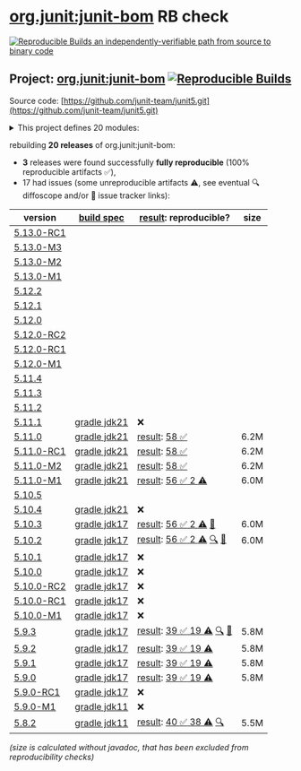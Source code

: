 [org.junit:junit-bom](https://central.sonatype.com/artifact/org.junit/junit-bom/versions) RB check
=======

[![Reproducible Builds](https://reproducible-builds.org/images/logos/rb.svg) an independently-verifiable path from source to binary code](https://reproducible-builds.org/)

## Project: [org.junit:junit-bom](https://central.sonatype.com/artifact/org.junit/junit-bom/versions) [![Reproducible Builds](https://img.shields.io/endpoint?url=https://raw.githubusercontent.com/jvm-repo-rebuild/reproducible-central/master/content/org/junit/junit5/badge.json)](https://github.com/jvm-repo-rebuild/reproducible-central/blob/master/content/org/junit/junit5/README.md)

Source code: [https://github.com/junit-team/junit5.git](https://github.com/junit-team/junit5.git)

<details><summary>This project defines 20 modules:</summary>

* [org.junit.jupiter:junit-jupiter](https://central.sonatype.com/artifact/org.junit.jupiter/junit-jupiter/overview)
* [org.junit.jupiter:junit-jupiter-api](https://central.sonatype.com/artifact/org.junit.jupiter/junit-jupiter-api/overview)
* [org.junit.jupiter:junit-jupiter-engine](https://central.sonatype.com/artifact/org.junit.jupiter/junit-jupiter-engine/overview)
* [org.junit.jupiter:junit-jupiter-migrationsupport](https://central.sonatype.com/artifact/org.junit.jupiter/junit-jupiter-migrationsupport/overview)
* [org.junit.jupiter:junit-jupiter-params](https://central.sonatype.com/artifact/org.junit.jupiter/junit-jupiter-params/overview)
* [org.junit.platform:junit-platform-commons](https://central.sonatype.com/artifact/org.junit.platform/junit-platform-commons/overview)
* [org.junit.platform:junit-platform-console](https://central.sonatype.com/artifact/org.junit.platform/junit-platform-console/overview)
* [org.junit.platform:junit-platform-console-standalone](https://central.sonatype.com/artifact/org.junit.platform/junit-platform-console-standalone/overview)
* [org.junit.platform:junit-platform-engine](https://central.sonatype.com/artifact/org.junit.platform/junit-platform-engine/overview)
* [org.junit.platform:junit-platform-jfr](https://central.sonatype.com/artifact/org.junit.platform/junit-platform-jfr/overview)
* [org.junit.platform:junit-platform-launcher](https://central.sonatype.com/artifact/org.junit.platform/junit-platform-launcher/overview)
* [org.junit.platform:junit-platform-reporting](https://central.sonatype.com/artifact/org.junit.platform/junit-platform-reporting/overview)
* [org.junit.platform:junit-platform-runner](https://central.sonatype.com/artifact/org.junit.platform/junit-platform-runner/overview)
* [org.junit.platform:junit-platform-suite](https://central.sonatype.com/artifact/org.junit.platform/junit-platform-suite/overview)
* [org.junit.platform:junit-platform-suite-api](https://central.sonatype.com/artifact/org.junit.platform/junit-platform-suite-api/overview)
* [org.junit.platform:junit-platform-suite-commons](https://central.sonatype.com/artifact/org.junit.platform/junit-platform-suite-commons/overview)
* [org.junit.platform:junit-platform-suite-engine](https://central.sonatype.com/artifact/org.junit.platform/junit-platform-suite-engine/overview)
* [org.junit.platform:junit-platform-testkit](https://central.sonatype.com/artifact/org.junit.platform/junit-platform-testkit/overview)
* [org.junit.vintage:junit-vintage-engine](https://central.sonatype.com/artifact/org.junit.vintage/junit-vintage-engine/overview)
* [org.junit:junit-bom](https://central.sonatype.com/artifact/org.junit/junit-bom/overview)
</details>

rebuilding **20 releases** of org.junit:junit-bom:
- **3** releases were found successfully **fully reproducible** (100% reproducible artifacts :white_check_mark:),
- 17 had issues (some unreproducible artifacts :warning:, see eventual :mag: diffoscope and/or :memo: issue tracker links):

| version | [build spec](/BUILDSPEC.md) | [result](https://reproducible-builds.org/docs/jvm/): reproducible? | size |
| -- | --------- | ------ | -- |
| [5.13.0-RC1](https://central.sonatype.com/artifact/org.junit/junit-bom/5.13.0-RC1/pom) | | | |
| [5.13.0-M3](https://central.sonatype.com/artifact/org.junit/junit-bom/5.13.0-M3/pom) | | | |
| [5.13.0-M2](https://central.sonatype.com/artifact/org.junit/junit-bom/5.13.0-M2/pom) | | | |
| [5.13.0-M1](https://central.sonatype.com/artifact/org.junit/junit-bom/5.13.0-M1/pom) | | | |
| [5.12.2](https://central.sonatype.com/artifact/org.junit/junit-bom/5.12.2/pom) | | | |
| [5.12.1](https://central.sonatype.com/artifact/org.junit/junit-bom/5.12.1/pom) | | | |
| [5.12.0](https://central.sonatype.com/artifact/org.junit/junit-bom/5.12.0/pom) | | | |
| [5.12.0-RC2](https://central.sonatype.com/artifact/org.junit/junit-bom/5.12.0-RC2/pom) | | | |
| [5.12.0-RC1](https://central.sonatype.com/artifact/org.junit/junit-bom/5.12.0-RC1/pom) | | | |
| [5.12.0-M1](https://central.sonatype.com/artifact/org.junit/junit-bom/5.12.0-M1/pom) | | | |
| [5.11.4](https://central.sonatype.com/artifact/org.junit/junit-bom/5.11.4/pom) | | | |
| [5.11.3](https://central.sonatype.com/artifact/org.junit/junit-bom/5.11.3/pom) | | | |
| [5.11.2](https://central.sonatype.com/artifact/org.junit/junit-bom/5.11.2/pom) | | | |
| [5.11.1](https://central.sonatype.com/artifact/org.junit/junit-bom/5.11.1/pom) | [gradle jdk21](junit5-5.11.1.buildspec) | :x: | |
| [5.11.0](https://central.sonatype.com/artifact/org.junit/junit-bom/5.11.0/pom) | [gradle jdk21](junit5-5.11.0.buildspec) | [result](junit-bom-5.11.0.buildinfo): [58 :white_check_mark: ](junit-bom-5.11.0.buildcompare) | 6.2M |
| [5.11.0-RC1](https://central.sonatype.com/artifact/org.junit/junit-bom/5.11.0-RC1/pom) | [gradle jdk21](junit5-5.11.0-RC1.buildspec) | [result](junit-bom-5.11.0-RC1.buildinfo): [58 :white_check_mark: ](junit-bom-5.11.0-RC1.buildcompare) | 6.2M |
| [5.11.0-M2](https://central.sonatype.com/artifact/org.junit/junit-bom/5.11.0-M2/pom) | [gradle jdk21](junit5-5.11.0-M2.buildspec) | [result](junit-bom-5.11.0-M2.buildinfo): [58 :white_check_mark: ](junit-bom-5.11.0-M2.buildcompare) | 6.2M |
| [5.11.0-M1](https://central.sonatype.com/artifact/org.junit/junit-bom/5.11.0-M1/pom) | [gradle jdk21](junit5-5.11.0-M1.buildspec) | [result](junit-bom-5.11.0-M1.buildinfo): [56 :white_check_mark:  2 :warning:](junit-bom-5.11.0-M1.buildcompare) | 6.0M |
| [5.10.5](https://central.sonatype.com/artifact/org.junit/junit-bom/5.10.5/pom) | | | |
| [5.10.4](https://central.sonatype.com/artifact/org.junit/junit-bom/5.10.4/pom) | [gradle jdk21](junit5-5.10.4.buildspec) | :x: | |
| [5.10.3](https://central.sonatype.com/artifact/org.junit/junit-bom/5.10.3/pom) | [gradle jdk17](junit5-5.10.3.buildspec) | [result](junit-bom-5.10.3.buildinfo): [56 :white_check_mark:  2 :warning:](junit-bom-5.10.3.buildcompare) [:memo:](https://github.com/junit-team/junit5/issues/3690) | 6.0M |
| [5.10.2](https://central.sonatype.com/artifact/org.junit/junit-bom/5.10.2/pom) | [gradle jdk17](junit5-5.10.2.buildspec) | [result](junit-bom-5.10.2.buildinfo): [56 :white_check_mark:  2 :warning:](junit-bom-5.10.2.buildcompare) [:mag:](junit-bom-5.10.2.diffoscope) [:memo:](https://github.com/junit-team/junit5/issues/3690) | 6.0M |
| [5.10.1](https://central.sonatype.com/artifact/org.junit/junit-bom/5.10.1/pom) | [gradle jdk17](junit5-5.10.1.buildspec) | :x: | |
| [5.10.0](https://central.sonatype.com/artifact/org.junit/junit-bom/5.10.0/pom) | [gradle jdk17](junit5-5.10.0.buildspec) | :x: | |
| [5.10.0-RC2](https://central.sonatype.com/artifact/org.junit/junit-bom/5.10.0-RC2/pom) | [gradle jdk17](junit5-5.10.0-RC2.buildspec) | :x: | |
| [5.10.0-RC1](https://central.sonatype.com/artifact/org.junit/junit-bom/5.10.0-RC1/pom) | [gradle jdk17](junit5-5.10.0-RC1.buildspec) | :x: | |
| [5.10.0-M1](https://central.sonatype.com/artifact/org.junit/junit-bom/5.10.0-M1/pom) | [gradle jdk17](junit5-5.10.0-M1.buildspec) | :x: | |
| [5.9.3](https://central.sonatype.com/artifact/org.junit/junit-bom/5.9.3/pom) | [gradle jdk17](junit5-5.9.3.buildspec) | [result](junit-bom-5.9.3.buildinfo): [39 :white_check_mark:  19 :warning:](junit-bom-5.9.3.buildcompare) [:mag:](junit-bom-5.9.3.diffoscope) [:memo:](https://github.com/junit-team/junit5/issues/3559) | 5.8M |
| [5.9.2](https://central.sonatype.com/artifact/org.junit/junit-bom/5.9.2/pom) | [gradle jdk17](junit5-5.9.2.buildspec) | [result](junit-bom-5.9.2.buildinfo): [39 :white_check_mark:  19 :warning:](junit-bom-5.9.2.buildcompare) | 5.8M |
| [5.9.1](https://central.sonatype.com/artifact/org.junit/junit-bom/5.9.1/pom) | [gradle jdk17](junit5-5.9.1.buildspec) | [result](junit-bom-5.9.1.buildinfo): [39 :white_check_mark:  19 :warning:](junit-bom-5.9.1.buildcompare) | 5.8M |
| [5.9.0](https://central.sonatype.com/artifact/org.junit/junit-bom/5.9.0/pom) | [gradle jdk17](junit5-5.9.0.buildspec) | [result](junit-bom-5.9.0.buildinfo): [39 :white_check_mark:  19 :warning:](junit-bom-5.9.0.buildcompare) | 5.8M |
| [5.9.0-RC1](https://central.sonatype.com/artifact/org.junit/junit-bom/5.9.0-RC1/pom) | [gradle jdk17](junit5-5.9.0-RC1.buildspec) | :x: | |
| [5.9.0-M1](https://central.sonatype.com/artifact/org.junit/junit-bom/5.9.0-M1/pom) | [gradle jdk11](junit5-5.9.0-M1.buildspec) | :x: | |
| [5.8.2](https://central.sonatype.com/artifact/org.junit/junit-bom/5.8.2/pom) | [gradle jdk11](junit5-5.8.2.buildspec) | [result](junit-bom-5.8.2.buildinfo): [40 :white_check_mark:  38 :warning:](junit-bom-5.8.2.buildcompare) [:mag:](junit-bom-5.8.2.diffoscope) | 5.5M |

<i>(size is calculated without javadoc, that has been excluded from reproducibility checks)</i>
